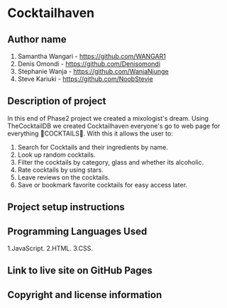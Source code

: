# Cocktailhaven

## Author name 
1. Samantha Wangari - https://github.com/WANGAR1
2. Denis Omondi - https://github.com/Denisomondi
3. Stephanie Wanja - https://github.com/WanjaNjunge
4. Steve Kariuki - https://github.com/NoobStevie

## Description of project
In this end of Phase2 project we created a mixologist's dream. Using TheCocktailDB we created Cocktailhaven everyone's go to web page for everything 🍹COCKTAILS🍹.
With this it allows the user to:

1. Search for Cocktails and their ingredients by name.
2. Look up random cocktails.
3. Filter the cocktails by category, glass and whether its alcoholic.
4. Rate cocktails by using stars.
5. Leave reviews on the cocktails.
6. Save or bookmark favorite cocktails for easy access later.

## Project setup instructions

## Programming Languages Used

1.JavaScript.
2.HTML.
3.CSS.

## Link to live site on GitHub Pages

## Copyright and license information
